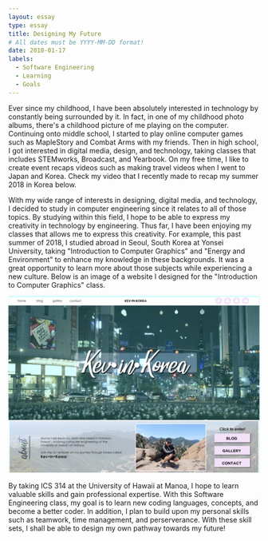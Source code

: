 ```yaml
---
layout: essay
type: essay
title: Designing My Future
# All dates must be YYYY-MM-DD format!
date: 2018-01-17
labels:
  - Software Engineering
  - Learning
  - Goals
---
```


Ever since my childhood, I have been absolutely interested in technology by constantly being surrounded by it. In fact, in one of my childhood photo albums, there's a childhood picture of me playing on the computer. Continuing onto middle school, I started to play online computer games such as MapleStory and Combat Arms with my friends. Then in high school, I got interested in digital media, design, and technology, taking classes that includes STEMworks, Broadcast, and Yearbook. On my free time, I like to create event recaps videos such as making travel videos when I went to Japan and Korea. Check my video that I recently made to recap my summer 2018 in Korea below. 

<div class="ui embed" data-source="youtube" data-id="Cc3G45W2YXA" >
</div>

With my wide range of interests in designing, digital media, and technology, I decided to study in computer engineering since it relates to all of those topics. By studying within this field, I hope to be able to express my creativity in technology by engineering. Thus far, I have been enjoying my classes that allows me to express this creativity. For example, this past summer of 2018, I studied abroad in Seoul, South Korea at Yonsei University, taking "Introduction to Computer Graphics" and "Energy and Environment" to enhance my knowledge in these backgrounds. It was a great opportunity to learn more about those subjects while experiencing a new culture. Below is an image of a website I designed for the "Introduction to Computer Graphics" class. 

<img class="ui medium right floated rounded image" src="../images/websiteblog.png">

By taking ICS 314 at the University of Hawaii at Manoa, I hope to learn valuable skills and gain professional expertise. With this Software Engineering class, my goal is to learn new coding languages, concepts, and become a better coder. In addition, I plan to build upon my personal skills such as teamwork, time management, and perserverance. With these skill sets, I shall be able to design my own pathway towards my future!
